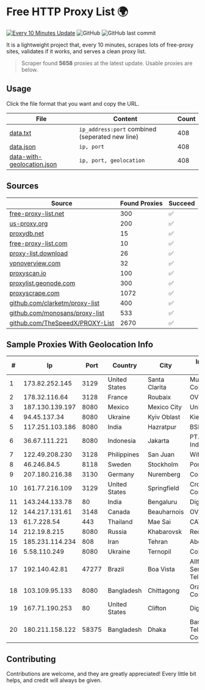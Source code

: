 
# Free HTTP Proxy List 🌍

[![Every 10 Minutes Update](https://github.com/mertguvencli/http-proxy-list/actions/workflows/main.yml/badge.svg?branch=main)](https://github.com/mertguvencli/http-proxy-list/actions/workflows/main.yml)
![GitHub](https://img.shields.io/github/license/mertguvencli/http-proxy-list)
![GitHub last commit](https://img.shields.io/github/last-commit/mertguvencli/http-proxy-list)

It is a lightweight project that, every 10 minutes, scrapes lots of free-proxy sites, validates if it works, and serves a clean proxy list.


> Scraper found **5658** proxies at the latest update. Usable proxies are below.

## Usage

Click the file format that you want and copy the URL.


|File|Content|Count|
|----|-------|-----|
|[data.txt](https://raw.githubusercontent.com/mertguvencli/http-proxy-list/main/proxy-list/data.txt)|`ip_address:port` combined (seperated new line)|408|
|[data.json](https://raw.githubusercontent.com/mertguvencli/http-proxy-list/main/proxy-list/data.json)|`ip, port`|408|
|[data-with-geolocation.json](https://raw.githubusercontent.com/mertguvencli/http-proxy-list/main/proxy-list/data-with-geolocation.json)|`ip, port, geolocation`|408|

## Sources

|Source|Found Proxies|Succeed|
|------|-------------|-------|
|[free-proxy-list.net](https://free-proxy-list.net)|300|✅|
|[us-proxy.org](https://www.us-proxy.org)|200|✅|
|[proxydb.net](http://proxydb.net)|15|✅|
|[free-proxy-list.com](https://free-proxy-list.com/?page=&port=&type%5B%5D=http&type%5B%5D=https&up_time=0&search=Search)|10|✅|
|[proxy-list.download](https://www.proxy-list.download/HTTP)|26|✅|
|[vpnoverview.com](https://vpnoverview.com/privacy/anonymous-browsing/free-proxy-servers)|32|✅|
|[proxyscan.io](https://www.proxyscan.io)|100|✅|
|[proxylist.geonode.com](https://proxylist.geonode.com/api/proxy-list?limit=300&page=1&sort_by=lastChecked&sort_type=desc&protocols=http,https)|300|✅|
|[proxyscrape.com](https://api.proxyscrape.com/v2/?request=displayproxies&protocol=http&timeout=10000&country=all&ssl=all&anonymity=all)|1072|✅|
|[github.com/clarketm/proxy-list](https://raw.githubusercontent.com/clarketm/proxy-list/master/proxy-list-raw.txt)|400|✅|
|[github.com/monosans/proxy-list](https://raw.githubusercontent.com/monosans/proxy-list/main/proxies/http.txt)|533|✅|
|[github.com/TheSpeedX/PROXY-List](https://raw.githubusercontent.com/TheSpeedX/PROXY-List/master/http.txt)|2670|✅|


## Sample Proxies With Geolocation Info

|#|Ip|Port|Country|City|Internet Service Provider|
|-|--|----|-------|----|-------------------------|
|1|173.82.252.145|3129|United States|Santa Clarita|Multacom Corporation|
|2|178.32.116.64|3128|France|Roubaix|OVH SAS|
|3|187.130.139.197|8080|Mexico|Mexico City|Uninet S.A. de C.V.|
|4|94.45.137.34|8080|Ukraine|Kyiv Oblast|Kievline LLC|
|5|117.251.103.186|8080|India|Hazratpur|BSNL Internet|
|6|36.67.111.221|8080|Indonesia|Jakarta|PT. Telekomunikasi Indonesia|
|7|122.49.208.230|3128|Philippines|San Juan|WifiCity, Inc|
|8|46.246.84.5|8118|Sweden|Stockholm|Portlane Network|
|9|207.180.216.38|3130|Germany|Nuremberg|Contabo GmbH|
|10|161.77.216.109|3129|United States|Springfield|Crocker Communications|
|11|143.244.133.78|80|India|Bengaluru|DigitalOcean, LLC|
|12|144.217.131.61|3148|Canada|Beauharnois|OVH Hosting|
|13|61.7.228.54|443|Thailand|Mae Sai|CAT-ISP|
|14|212.19.8.215|8080|Russia|Khabarovsk|Redcom LIR|
|15|185.231.114.234|808|Iran|Tehran|Abolfazl-Shirdel|
|16|5.58.110.249|8080|Ukraine|Ternopil|Columbus|
|17|192.140.42.81|47277|Brazil|Boa Vista|Allfiber Telecom Serviços de Telecomunicações|
|18|103.109.95.133|8080|Bangladesh|Chittagong|Orange Communication|
|19|167.71.190.253|80|United States|Clifton|DigitalOcean, LLC|
|20|180.211.158.122|58375|Bangladesh|Dhaka|Bangladesh Telecommunications Company Ltd.|



## Contributing

Contributions are welcome, and they are greatly appreciated! Every
little bit helps, and credit will always be given.

